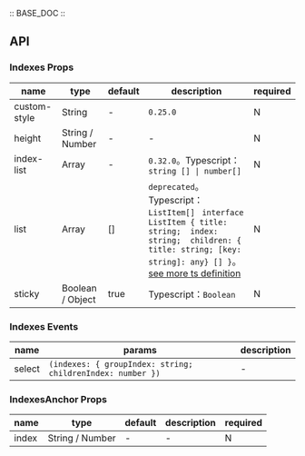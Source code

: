 :: BASE_DOC ::

## API
### Indexes Props

name | type | default | description | required
-- | -- | -- | -- | --
custom-style | String | - | `0.25.0` | N
height | String / Number | - | \- | N
index-list | Array | - | `0.32.0`。Typescript：`string [] \| number[]` | N
list | Array | [] | `deprecated`。Typescript：`ListItem[] ` `interface ListItem { title: string;  index: string;  children: { title: string; [key: string]: any} [] }`。[see more ts definition](https://github.com/Tencent/tdesign-miniprogram/tree/develop/src/indexes/type.ts) | N
sticky | Boolean / Object | true | Typescript：`Boolean` | N

### Indexes Events

name | params | description
-- | -- | --
select | `(indexes: { groupIndex: string; childrenIndex: number })` | \-

### IndexesAnchor Props

name | type | default | description | required
-- | -- | -- | -- | --
index | String / Number | - | \- | N
